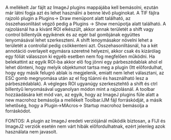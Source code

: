 A mellékelt Jar fájlt az ImageJ plugins mappájába kell bemásolni, ezután már látni fogja azt és lehet használni a benne lévő pluginokat.
A TIF fájlra rajzoló plugin a Plugins-> Draw menüpont alatt található, az összehasonlítást végző pedig a Plugins -> Show menüpotja alatt található. 
A rajzolásnál ha a kívánt ROI elkészült, akkor annak területét a shift vagy control billentyűk egyikének és az egér bal gombjának együttes lenyomásával lehet szerkeszteni. A shift lenoymásakor növelni lehet a területét a controllal pedig csökkenteni azt. 
Összehasonlításnál, ha a két annotáció overlayeit egymásra szeretné helyezni, akkor csak és kizárólag egy fóliát válasszon ki egyéb esetben nem fog megfelően működni. Ha belekattint az egyik ROI-ba akkor elő fog jönni egy párbeszédablak ahol el lehet dönteni, hogy melyik objektumot tartsa meg a plugin (Itt előfordulhat, hogy egy másik felugró ablak is megjelenik, emiatt nem lehet választani, az ESC gomb megnyomása után az el fog tűánni és használható lesz a párbeszédablak). A végleges ROI ugyanúgy szerkesztehtő a shift és ctrl billentyű lenyomásával ugyanolyan módon mint a rajzolásnál.
A toolbar hozzáadására két mód van, az egyik, hogy az ImageJ plugins füle alatt a new macrohoz bemásolja  a mellékelt Toolbar.IJM fájl forráskódját, a másik lehetőség, hogy a Plugin->MAcros-> Startup macrohoz bemásolja a forráskódot.

FONTOS: A plugin az ImageJ eredeti verziójánál működik biztosan, a FIJI és ImageJ2 verziók esetén nem várt hibák előfordulhatnak, ezért jelenleg azok használata nem javasolt.
